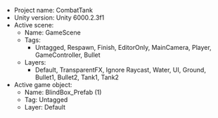 <!-- UNITY CODE ASSIST INSTRUCTIONS START -->
- Project name: CombatTank
- Unity version: Unity 6000.2.3f1
- Active scene:
  - Name: GameScene
  - Tags:
    - Untagged, Respawn, Finish, EditorOnly, MainCamera, Player, GameController, Bullet
  - Layers:
    - Default, TransparentFX, Ignore Raycast, Water, UI, Ground, Bullet1, Bullet2, Tank1, Tank2
- Active game object:
  - Name: BlindBox_Prefab (1)
  - Tag: Untagged
  - Layer: Default
<!-- UNITY CODE ASSIST INSTRUCTIONS END -->